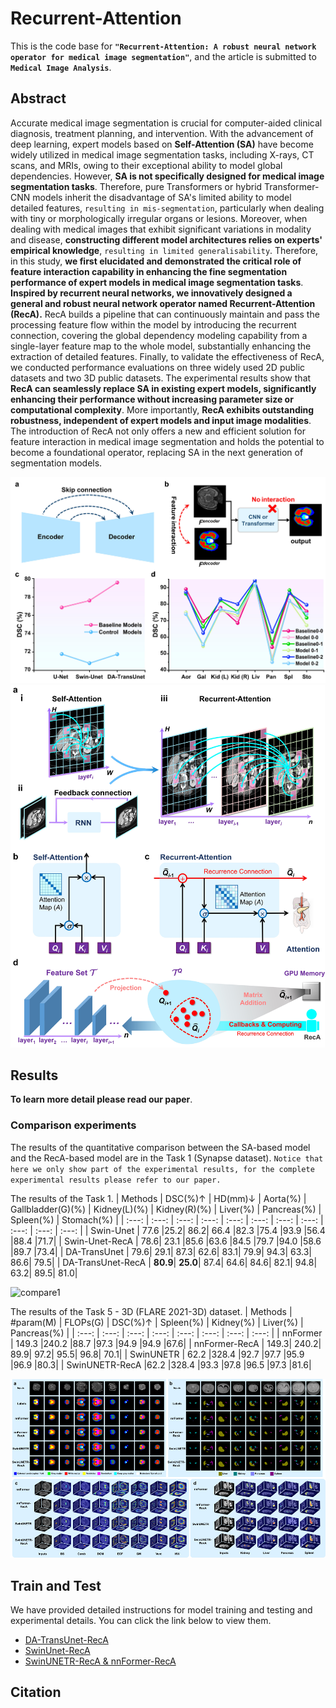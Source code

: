 # Recurrent-Attention
This is the code base for **`"Recurrent-Attention: A robust neural network operator for medical image segmentation"`**, and the article is submitted to **` Medical Image Analysis`**.

## Abstract
Accurate medical image segmentation is crucial for computer-aided clinical diagnosis, treatment planning, and intervention. With the advancement of deep learning, expert models based on **Self-Attention (SA)** have become widely utilized in medical image segmentation tasks, including X-rays, CT scans, and MRIs, owing to their exceptional ability to model global dependencies. However, **SA is not specifically designed for medical image segmentation tasks**. Therefore, pure Transformers or hybrid Transformer-CNN models inherit the disadvantage of SA's limited ability to model detailed features, `resulting in mis-segmentation`, particularly when dealing with tiny or morphologically irregular organs or lesions. Moreover, when dealing with medical images that exhibit significant variations in modality and disease, **constructing different model architectures relies on experts' empirical knowledge**, `resulting in limited generalisability`. Therefore, in this study, **we first elucidated and demonstrated the critical role of feature interaction capability in enhancing the fine segmentation performance of expert models in medical image segmentation tasks**. **Inspired by recurrent neural networks, we innovatively designed a general and robust neural network operator named Recurrent-Attention (RecA).** RecA builds a pipeline that can continuously maintain and pass the processing feature flow within the model by introducing the recurrent connection, covering the global dependency modeling capability from a single-layer feature map to the whole model, substantially enhancing the extraction of detailed features. Finally, to validate the effectiveness of RecA, we conducted performance evaluations on three widely used 2D public datasets and two 3D public datasets. The experimental results show that **RecA can seamlessly replace SA in existing expert models, significantly enhancing their performance without increasing parameter size or computational complexity**. More importantly, **RecA exhibits outstanding robustness, independent of expert models and input image modalities**. The introduction of RecA not only offers a new and efficient solution for feature interaction in medical image segmentation and holds the potential to become a foundational operator, replacing SA in the next generation of segmentation models. 


![dependency](pic/skipconnection.png)
![STSandISTS](pic/model.png)


## Results
**To learn more detail please read our paper**.
### Comparison experiments
The results of the quantitative comparison between the SA-based model and the RecA-based model are in the Task 1 (Synapse dataset). `Notice that here we only show part of the experimental results, for the complete experimental results please refer to our paper.`

The results of the Task 1.
| Methods  | DSC(%)↑ | HD(mm)↓ | Aorta(%) | Gallbladder(G)(%) |  Kidney(L)(%) | Kidney(R)(%) | Liver(%) | Pancreas(%) | Spleen(%) | Stomach(%) |
| :---: | :---: | :---: | :---: | :---: | :---: | :---: |  :---: | :---: | :---: | :---: |
| Swin-Unet | 77.6	|25.2|	86.2|	66.4	|82.3	|75.4	|93.9	|56.4	|88.4	|71.7|
| Swin-Unet-RecA | 78.6|	23.1	|85.6	|63.6	|84.5	|79.7	|94.0	|58.6	|89.7	|73.4|
| DA-TransUnet | 79.6|	29.1|	87.3|	62.6|	83.1|	79.9|	94.3|	63.3|	86.6|	79.5|
| DA-TransUnet-RecA | **80.9**|	**25.0**|	87.4|	64.6|	84.6|	82.1|	94.8|	63.2|	89.5|	81.0|



![compare1](pic/compare1.png)

The results of the Task 5 - 3D (FLARE 2021-3D) dataset.
| Methods  | #param(M) | FLOPs(G) | DSC(%)↑ | Spleen(%) |  Kidney(%) | Liver(%) | Pancreas(%) | 
| :---: | :---: | :---: | :---: | :---: | :---: | :---: |  :---: |
| nnFormer | 149.3	|240.2	|88.7	|97.3	|94.9	|94.9	|67.6|
| nnFormer-RecA | 149.3|	240.2|	89.9|	97.2|	95.5|	96.8|	70.1|
| SwinUNETR | 62.2	|328.4	|92.7	|97.7	|95.9	|96.9	|80.3|
| SwinUNETR-RecA |62.2	|328.4	|93.3	|97.8	|96.5	|97.3	|81.6|


![compare3D_FLARTE](pic/compare3D.png)



## Train and Test
We have provided detailed instructions for model training and testing and experimental details. You can click the link below to view them.
* [DA-TransUnet-RecA ](DATransUnet-RecA/)
* [SwinUnet-RecA ](SwinUnet-RecA/)
* [SwinUNETR-RecA & nnFormer-RecA ](SwinUNETR&nnFormer-RecA/) 

## Citation
